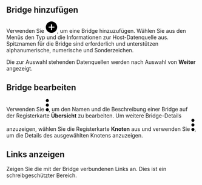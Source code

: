 Bridge hinzufügen
-----------------

Verwenden Sie ![""](Images/ebt1659745488877.svg), um eine Bridge hinzuzufügen. Wählen Sie aus den Menüs den Typ und die Informationen zur Host-Datenquelle aus. Spitznamen für die Bridge sind erforderlich und unterstützen alphanumerische, numerische und Sonderzeichen.

Die zur Auswahl stehenden Datenquellen werden nach Auswahl von **Weiter** angezeigt.

Bridge bearbeiten
-----------------

Verwenden Sie ![""](Images/zsz1597101912145.svg), um den Namen und die Beschreibung einer Bridge auf der Registerkarte **Übersicht** zu bearbeiten. Um weitere Bridge-Details anzuzeigen, wählen Sie die Registerkarte **Knoten** aus und verwenden Sie ![""](Images/zsz1597101912145.svg), um die Details des ausgewählten Knotens anzuzeigen.

Links anzeigen
--------------

Zeigen Sie die mit der Bridge verbundenen Links an. Dies ist ein schreibgeschützter Bereich.
